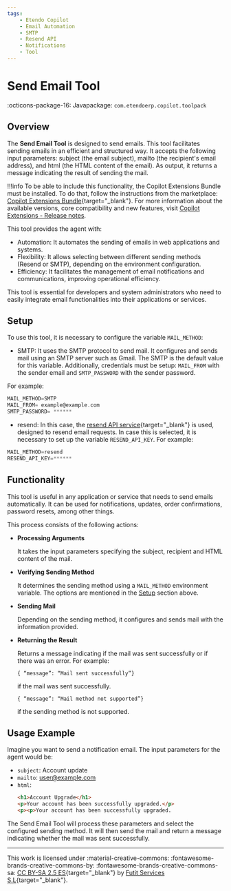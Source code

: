 ```yaml
---
tags:
    - Etendo Copilot
    - Email Automation
    - SMTP
    - Resend API
    - Notifications
    - Tool
---
```


# Send Email Tool

:octicons-package-16: Javapackage: `com.etendoerp.copilot.toolpack`

## Overview

The **Send Email Tool** is designed to send emails. This tool facilitates sending emails in an efficient and structured way. It accepts the following input parameters: subject (the email subject), mailto (the recipient's email address), and html (the HTML content of the email). As output, it returns a message indicating the result of sending the mail. 

!!!info
    To be able to include this functionality, the Copilot Extensions Bundle must be installed. To do that, follow the instructions from the marketplace: [Copilot Extensions Bundle](https://marketplace.etendo.cloud/?#/product-details?module=82C5DA1B57884611ABA8F025619D4C05){target="\_blank"}. For more information about the available versions, core compatibility and new features, visit [Copilot Extensions - Release notes](../../../whats-new/release-notes/etendo-copilot/bundles/release-notes.md).

This tool provides the agent with:

- Automation: It automates the sending of emails in web applications and systems.
- Flexibility: It allows selecting between different sending methods (Resend or SMTP), depending on the environment configuration.
- Efficiency: It facilitates the management of email notifications and communications, improving operational efficiency.

This tool is essential for developers and system administrators who need to easily integrate email functionalities into their applications or services.

## Setup

To use this tool, it is necessary to configure the variable `MAIL_METHOD`:

- SMTP: It uses the SMTP protocol to send mail. It configures and sends mail using an SMTP server such as Gmail. The SMTP is the default value for this variable. Additionally, credentials must be setup: `MAIL_FROM` with the sender email and `SMTP_PASSWORD` with the sender password.

For example:

``` groovy title="gradle.properties"
MAIL_METHOD=SMTP
MAIL_FROM= example@example.com
SMTP_PASSWORD= ******
```
- resend: In this case, the [resend API service](https://resend.com/){target="\_blank"} is used, designed to resend email requests. In case this is selected, it is necessary to set up the variable `RESEND_API_KEY`. For example:

``` groovy title="gradle.properties"
MAIL_METHOD=resend
RESEND_API_KEY=******
```

## Functionality

This tool is useful in any application or service that needs to send emails automatically. It can be used for notifications, updates, order confirmations, password resets, among other things.

This process consists of the following actions:

- **Processing Arguments** 

    It takes the input parameters specifying the subject, recipient and HTML content of the mail.

- **Verifying Sending Method** 

    It determines the sending method using a `MAIL_METHOD` environment variable. The options are mentioned in the [Setup](#setup) section above.

- **Sending Mail**
    
    Depending on the sending method, it configures and sends mail with the information provided.

- **Returning the Result**
    
    Returns a message indicating if the mail was sent successfully or if there was an error. For example:
    
    ```
    { “message”: “Mail sent successfully”}
    ```
 
    if the mail was sent successfully.

    ```
    { “message”: “Mail method not supported”}
    ```
    
    if the sending method is not supported.

## Usage Example

Imagine you want to send a notification email. The input parameters for the agent would be:

- `subject`: Account update
- `mailto`: user@example.com
- `html`: 
    ```html
    <h1>Account Upgrade</h1>
    <p>Your account has been successfully upgraded.</p>
    <p><p>Your account has been successfully upgraded.
    ```


The Send Email Tool will process these parameters and select the configured sending method. It will then send the mail and return a message indicating whether the mail was sent successfully.

---
This work is licensed under :material-creative-commons: :fontawesome-brands-creative-commons-by: :fontawesome-brands-creative-commons-sa: [ CC BY-SA 2.5 ES](https://creativecommons.org/licenses/by-sa/2.5/es/){target="_blank"} by [Futit Services S.L](https://etendo.software){target="_blank"}.
